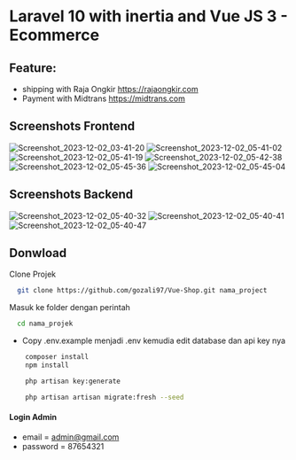# Laravel 10 with inertia and Vue JS 3 - Ecommerce
## Feature: 
- shipping with Raja Ongkir https://rajaongkir.com
- Payment with Midtrans https://midtrans.com

## Screenshots Frontend
![Screenshot_2023-12-02_03-41-20](https://github.com/gozali97/Vue-Shop/assets/58220137/491689ac-f518-4f1c-b1c8-7593028c6be3)
![Screenshot_2023-12-02_05-41-02](https://github.com/gozali97/Vue-Shop/assets/58220137/4d5069f2-86af-45c7-8c47-f3fb29ee48c0)
![Screenshot_2023-12-02_05-41-19](https://github.com/gozali97/Vue-Shop/assets/58220137/a764a0d1-f1b0-45d1-bb3b-8f06a3f35c22)
![Screenshot_2023-12-02_05-42-38](https://github.com/gozali97/Vue-Shop/assets/58220137/5f1ad7e3-701d-4a8b-8bce-3f638c3277b2)
![Screenshot_2023-12-02_05-45-36](https://github.com/gozali97/Vue-Shop/assets/58220137/7c59cefc-ae50-4710-9664-442cb529cb69)
![Screenshot_2023-12-02_05-45-04](https://github.com/gozali97/Vue-Shop/assets/58220137/8f3c19e2-ce85-4bf7-abf9-9320cda76b94)


## Screenshots Backend
![Screenshot_2023-12-02_05-40-32](https://github.com/gozali97/Vue-Shop/assets/58220137/f9ccf95e-4cd3-4215-b6b1-13f682995a4f)
![Screenshot_2023-12-02_05-40-41](https://github.com/gozali97/Vue-Shop/assets/58220137/bd64f753-60f9-4a58-87a3-5f14dc2068c0)
![Screenshot_2023-12-02_05-40-47](https://github.com/gozali97/Vue-Shop/assets/58220137/2aef480e-339d-4f6e-947d-12cb63b39543)


## Donwload

Clone Projek

```bash
  git clone https://github.com/gozali97/Vue-Shop.git nama_project
```

Masuk ke folder dengan perintah

```bash
  cd nama_projek
```

-   Copy .env.example menjadi .env kemudia edit database dan api key nya

```bash
    composer install
    npm install
```

```bash
    php artisan key:generate
```

```bash
    php artisan artisan migrate:fresh --seed
```


#### Login Admin

-   email = admin@gmail.com
-   password = 87654321
